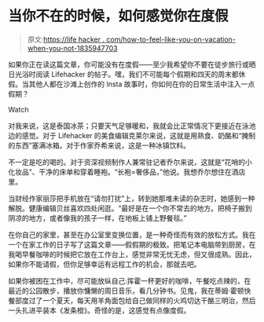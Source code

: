 # 当你不在的时候，如何感觉你在度假

> 原文:[https://life hacker . com/how-to-feel-like-you-on-vacation-when-you-not-1835947703](https://lifehacker.com/how-to-feel-like-youre-on-vacation-when-youre-not-1835947703)

如果你正在读这篇文章，你可能没有在度假——至少我希望你不要在徒步旅行或晒日光浴时阅读 Lifehacker 的帖子。嘿，我们不可能每个假期和四天的周末都休假。当其他人都在沙滩上创作的 Insta 故事时，你如何在你的日常生活中注入一点假期？

Watch

对我来说，这是泰国冰茶；只要天气足够暖和，我就会比正常情况下更接近在泳池边的感觉。对于 Lifehacker 的美食编辑克莱尔来说，这就是用熟食、奶酪和“腌制的东西”塞满冰箱。对于作家乔希来说，这是一种冰镇饮料。

不一定是吃的喝的。对于资深视频制作人兼常驻记者乔尔来说，这就是“花哨的小化妆品”、干净的床单和穿着睡袍。“长袍=奢侈品，”他说。我想乔尔想住在酒店里。

当财经作家丽莎把手机放在“请勿打扰”上，转到她那堆未读的杂志时，她感到一种解脱。健康编辑贝丝喜欢四处闲逛。“最好是在一个你不常去的地方。把椅子搬到阴凉的地方，或者像我的孩子一样，在地板上铺上野餐毯。”

在你自己的家里，甚至在办公室里变换位置，是一种奇怪而有效的放松方式。我在一个在家工作的日子写了这篇文章——假假期的极致。把笔记本电脑带到厨房，在我喝早餐咖啡的时候把它放在工作台上，感觉非常无忧无虑，但又很成熟。因此，如果你不能请假，但你足够幸运有远程工作的机会，那就去吧。

如果你被困在工作中，尽可能放纵自己:挥霍一杯更好的咖啡，午餐吃点辣的，在最近的公园散步，播放你慵懒的周日音乐，看几分钟书。见鬼，我在蒂姆·霍顿快餐部度过了一个夏天，每天用羊角面包给自己做同样的火鸡切达干酪三明治，然后一头扎进平装本《发条橙》。奇怪的是，这感觉有点像度假。